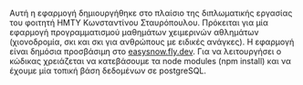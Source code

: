 Αυτή η εφαρμογή δημιουργήθηκε στο πλαίσιο της διπλωματικής εργασίας του φοιτητή ΗΜΤΥ Κωνσταντίνου Σταυρόπουλου. Πρόκειται για μία εφαρμογή προγραμματισμού μαθημάτων χειμερινών αθλημάτων (χιονοδρομία, σκι και σκι για ανθρώπους με ειδικές ανάγκες). Η εφαρμογή είναι δημόσια προσβάσιμη στο [easysnow.fly.dev](https://easysnow.fly.dev). Για να λειτουργήσει ο κώδικας χρειάζεται να κατεβάσουμε τα node modules (npm install) και να έχουμε μία τοπική βάση δεδομένων σε postgreSQL.
